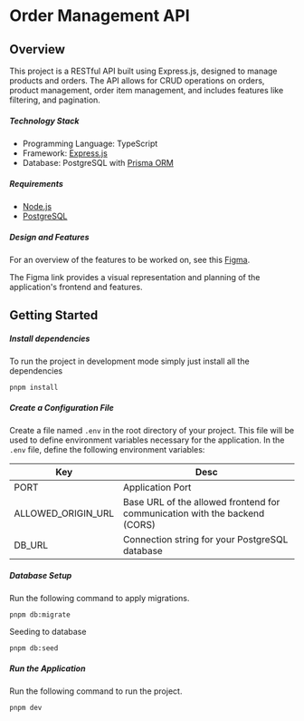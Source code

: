 # Order Management API

## Overview

This project is a RESTful API built using Express.js, designed to manage products and orders. The API allows for CRUD operations on orders, product management, order item management, and includes features like filtering, and pagination.

##### Technology Stack
- Programming Language: TypeScript
- Framework: [Express.js](https://expressjs.com/)
- Database: PostgreSQL with [Prisma ORM](https://www.prisma.io/)

##### Requirements
- [Node.js](https://nodejs.org/en)
- [PostgreSQL](https://www.postgresql.org/)

##### Design and Features

For an overview of the features to be worked on, see this [Figma](https://www.figma.com/file/6vQxQfE0H9Dg12CM2BR73y/Frontend-Challenge?type=design&t=FumwiczeZ0MnMq3J-6).

The Figma link provides a visual representation and planning of the application's frontend and features.

## Getting Started
##### Install dependencies
 To run the project in development mode simply just install all the dependencies

```
pnpm install
```

##### Create a Configuration File
Create a file named `.env` in the root directory of your project. This file will be used to define environment variables necessary for the application. In the `.env` file, define the following environment variables:

| Key            | Desc                        |
| -------------- | --------------------------- |
| PORT       | Application Port            |
| ALLOWED_ORIGIN_URL  | Base URL of the allowed frontend for communication with the backend (CORS) |
| DB_URL    | Connection string for your PostgreSQL database           |

##### Database Setup
Run the following command to apply migrations.

```
pnpm db:migrate
```

Seeding to database
```
pnpm db:seed
```

##### Run the Application
Run the following command to run the project.

```
pnpm dev
```
